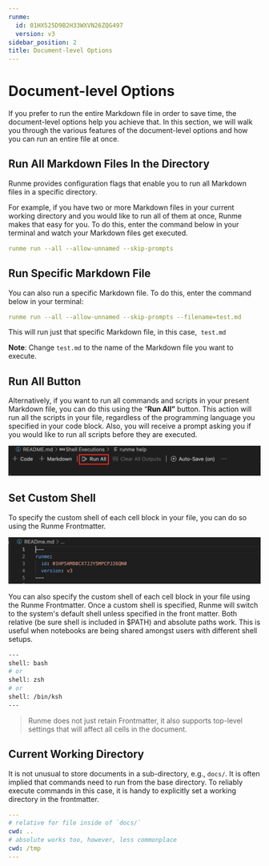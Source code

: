 ```yaml
---
runme:
  id: 01HX525D9B2H33WXVN26ZQG497
  version: v3
sidebar_position: 2
title: Document-level Options
---
```


# Document-level Options

If you prefer to run the entire Markdown file in order to save time, the document-level options help you achieve that. In this section, we will walk you through the various features of the document-level options and how you can run an entire file at once.

## Run All Markdown Files In the Directory

Runme provides configuration flags that enable you to run all Markdown files in a specific directory.

For example, if you have two or more Markdown files in your current working directory and you would like to run all of them at once, Runme makes that easy for you. To do this, enter the command below in your terminal and watch your Markdown files get executed.

```yaml {"id":"01HRVWKPWWS93DG93X9R29QZCE"}
runme run --all --allow-unnamed --skip-prompts
```

## Run Specific Markdown File

You can also run a specific Markdown file. To do this, enter the command below in your terminal:

```yaml {"id":"01HRVWMYEMRYPWHE5TEDATJAD5"}
runme run --all --allow-unnamed --skip-prompts --filename=test.md
```

This will run just that specific Markdown file, in this case,  `test.md`

**Note**: Change `test.md` to the name of the Markdown file you want to execute.

## Run All Button

Alternatively, if you want to run all commands and scripts in your present Markdown file, you can do this using the “**Run All”** button. This action will run all the scripts in your file, regardless of the programming language you specified in your code block. Also, you will receive a prompt asking you if you would like to run all scripts before they are executed.

![run all](../../static/img/configuration-page/runme-runall.png)

## Set Custom Shell

To specify the custom shell of each cell block in your file, you can do so using the Runme Frontmatter.

![custom-shell](../../static/img/configuration-page/runme-customshell.png)

You can also specify the custom shell of each cell block in your file using the Runme Frontmatter. Once a custom shell is specified, Runme will switch to the system's default shell unless specified in the front matter. Both relative (be sure shell is included in $PATH) and absolute paths work. This is useful when notebooks are being shared amongst users with different shell setups.

```sh {"id":"01HRVWZJMS7DNA193PN87JY5N7"}
---
shell: bash
# or
shell: zsh
# or
shell: /bin/ksh
---
```

> Runme does not just retain Frontmatter, it also supports top-level settings that will affect all cells in the document.

## Current Working Directory

It is not unusual to store documents in a sub-directory, e.g., `docs/`. It is often implied that commands need to run from the base directory. To reliably execute commands in this case, it is handy to explicitly set a working directory in the frontmatter.

```yaml {"id":"01HPF4AYF82V87RYY7C23D2PCM"}
---
# relative for file inside of `docs/`
cwd: ..
# absolute works too, however, less commonplace
cwd: /tmp
---
```
